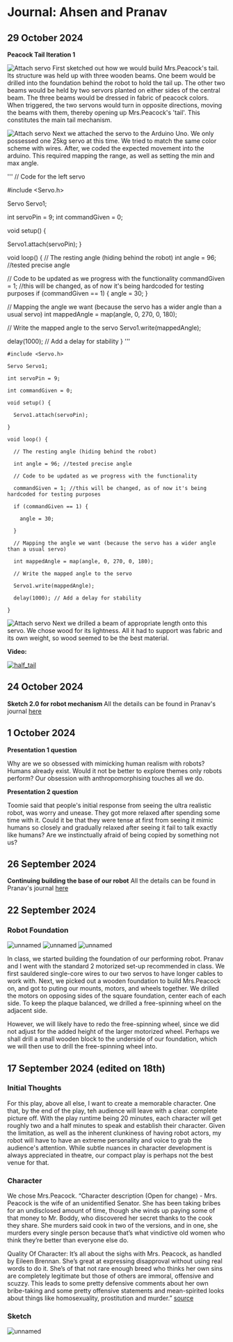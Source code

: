 # Journal: Ahsen and Pranav

## 29 October 2024
**Peacock Tail Iteration 1**

![Attach servo](/journal_assets/tail_sketch1.jpeg)
First sketched out how we would build Mrs.Peacock's tail. Its structure was held up with three wooden beams. One beem would be drilled into the foundation behind the robot to hold the tail up. The other two beams would be held by two servors planted on either sides of the central beam. The three beams would be dressed in fabric of peacock colors. When triggered, the two servons would turn in opposite directions, moving the beams with them, thereby opening up Mrs.Peacock's 'tail'. This constitutes the main tail mechanism.


![Attach servo](/journal_assets/25kg_servo.jpeg)
Next we attached the servo to the Arduino Uno. We only possessed one 25kg servo at this time. We tried to match the same color scheme with wires.
After, we coded the expected movement into the arduino. This required mapping the range, as well as setting the min and max angle.


'''
// Code for the left servo

#include <Servo.h>

Servo Servo1;

int servoPin = 9;
int commandGiven = 0;

void setup() {

  Servo1.attach(servoPin);
}

void loop() {
  // The resting angle (hiding behind the robot)
  int angle = 96; //tested precise angle

  // Code to be updated as we progress with the functionality
  commandGiven = 1; //this will be changed, as of now it's being hardcoded for testing purposes
  if (commandGiven == 1) {
    angle = 30;
  }

  // Mapping the angle we want (because the servo has a wider angle than a usual servo)
  int mappedAngle = map(angle, 0, 270, 0, 180);

  // Write the mapped angle to the servo
  Servo1.write(mappedAngle);

  delay(1000); // Add a delay for stability
}
'''

`#include <Servo.h>`

`Servo Servo1;`

`int servoPin = 9;`

`int commandGiven = 0;`

`void setup() {`

`  Servo1.attach(servoPin);`

`}`

`void loop() {`

`  // The resting angle (hiding behind the robot)`

`  int angle = 96; //tested precise angle`

`  // Code to be updated as we progress with the functionality`

`  commandGiven = 1; //this will be changed, as of now it's being hardcoded for testing purposes`

`  if (commandGiven == 1) {`

`    angle = 30;`

`  }`

`  // Mapping the angle we want (because the servo has a wider angle than a usual servo)`

`  int mappedAngle = map(angle, 0, 270, 0, 180);`

`  // Write the mapped angle to the servo`

`  Servo1.write(mappedAngle);`

`  delay(1000); // Add a delay for stability`

`}`



![Attach servo](/journal_assets/servo_drilled.jpeg)
Next we drilled a beam of appropriate length onto this servo. We chose wood for its lightness. All it had to support was fabric and its own weight, so wood seemed to be the best material.

**Video:**

[![half_tail](https://img.youtube.com/vi/mMwDYpOA7Ys/0.jpg)](https://youtube.com/shorts/mMwDYpOA7Ys)

## 24 October 2024
**Sketch 2.0 for robot mechanism**
All the details can be found in Pranav's journal [here](https://github.com/sripranav9/PerformingRobots/blob/main/journal.md#24-october-2024)

## 1 October 2024
**Presentation 1 question**

Why are we so obsessed with mimicking human realism with robots? Humans already exist. Would it not be better to explore themes only robots perform? Our obsession with anthropomorphising touches all we do.

**Presentation 2 question**

Toomie said that people's initial response from seeing the ultra realistic robot, was worry and unease. They got more relaxed after spending some time with it. Could it be that they were tense at first from seeing it mimic humans so closely and gradually relaxed after seeing it fail to talk exactly like humans? Are we instinctually afraid of being copied by something not us?


## 26 September 2024
**Continuing building the base of our robot**
All the details can be found in Pranav's journal [here](https://github.com/sripranav9/PerformingRobots/blob/main/journal.md#26-september-2024)


## 22 September 2024

### Robot Foundation
![unnamed](/journal_assets/robot_foundation1.jpeg)
![unnamed](/journal_assets/robot_foundation2.jpeg)
![unnamed](/journal_assets/robot_foundation3.jpeg)

In class, we started building the foundation of our performing robot. Pranav and I went with the standard 2 motorized set-up recommended in class. We first sauldered single-core wires to our two servos to have longer cables to work with. Next, we picked out a wooden foundation to build Mrs.Peacock on, and got to puting our mounts, motors, and wheels together. We drilled the motors on opposing sides of the square foundation, center each of each side. To keep the plaque balanced, we drilled a free-spinning wheel on the adjacent side.

However, we will likely have to redo the free-spinning wheel, since we did not adjust for the added height of the larger motorized wheel. Perhaps we shall drill a small wooden block to the underside of our foundation, which we will then use to drill the free-spinning wheel into.


## 17 September 2024 (edited on 18th)

### Initial Thoughts
For this play, above all else, I want to create a memorable character. One that, by the end of the play, teh audience will leave with a clear. complete picture off. With the play runtime being 20 minutes, each character will get roughly two and a half minutes to speak and establish their character. Given the limitation, as well as the inherent clunkiness of having robot actors, my robot will have to have an extreme personality and voice to grab the audience's attention. While subtle nuances in character development is always appreciated in theatre, our compact play is perhaps not the best venue for that.

### Character
We chose Mrs.Peacock.
“Character description (Open for change) - Mrs. Peacock is the wife of an unidentified Senator. She has been taking bribes for an undisclosed amount of time, though she winds up paying some of that money to Mr. Boddy, who discovered her secret thanks to the cook they share. She murders said cook in two of the versions, and in one, she murders every single person because that’s what vindictive old women who think they’re better than everyone else do.

Quality Of Character: It’s all about the sighs with Mrs. Peacock, as handled by Eileen Brennan. She’s great at expressing disapproval without using real words to do it. She’s of that not rare enough breed who thinks her own sins are completely legitimate but those of others are immoral, offensive and scuzzy. This leads to some pretty defensive comments about her own bribe-taking and some pretty offensive statements and mean-spirited looks about things like homosexuality, prostitution and murder.”
[source](https://www.cinemablend.com/new/Every-Single-Character-Clue-Ordered-By-Greatness-40549.html)

### Sketch
![unnamed](/journal_assets/mrs.peacock_v1.jpeg)












